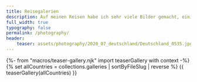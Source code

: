 ```yaml
---
title: Reisegalerien
description: Auf meinen Reisen habe ich sehr viele Bilder gemacht, einige davon sind hier zu sehen.
full_width: true
typography: false
permalink: /photography/
header:
    teaser: assets/photography/2020_07_deutschland/Deutschland_0535.jpg
---
```

{%- from "macros/teaser-gallery.njk" import teaserGallery with context -%}
{% set allCountries = collections.galleries | sortByFileSlug | reverse %}
{{ teaserGallery(allCountries) }}

